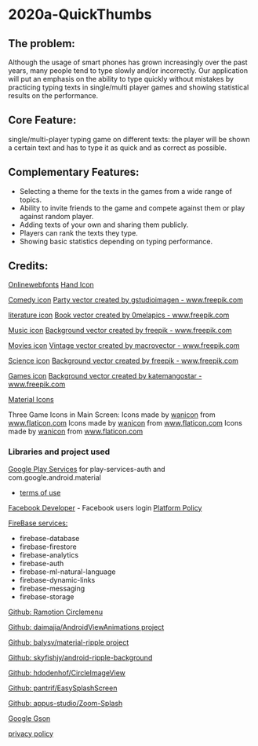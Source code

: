 # 2020a-QuickThumbs


## The problem:
Although the usage of smart phones has grown increasingly over the past years, many people tend to type slowly and/or incorrectly.
Our application will put an emphasis on the ability to type quickly without mistakes by practicing typing texts in single/multi player games and showing statistical results on the performance.

## Core Feature:
single/multi-player typing game on different texts: the player will be shown a certain text and has to type it as quick and as correct as possible.

## Complementary Features:
- Selecting a theme for the texts in the games from a wide range of topics.
- Ability to invite friends to the game and compete against them or play against random player.
- Adding texts of your own and sharing them publicly.
- Players can rank the texts they type.
- Showing basic statistics depending on typing performance.

## Credits:

[Onlinewebfonts](http://www.onlinewebfonts.com/icon)
[Hand Icon](https://www.onlinewebfonts.com/icon/333394)

[Comedy icon](https://www.freepik.com/free-vector/april-fools-day-toy-jester_5672594.htm#page=1&query=comedy&position=3)
<a href="https://www.freepik.com/free-photos-vectors/party">Party vector created by gstudioimagen - www.freepik.com</a>

[literature icon](https://www.freepik.com/free-vector/hand-drawn-books_997694.htm#page=1&query=literature&position=24)
<a href="https://www.freepik.com/free-photos-vectors/book">Book vector created by 0melapics - www.freepik.com</a>

[Music icon](https://www.freepik.com/free-vector/abstract-watercolor-background_1355098.htm#page=1&query=music&position=28
)
<a href="https://www.freepik.com/free-photos-vectors/background">Background vector created by freepik - www.freepik.com</a>

[Movies icon](https://www.freepik.com/free-vector/cinema-realistic_6372376.htm#page=1&query=movies&position=10)
<a href="https://www.freepik.com/free-photos-vectors/vintage">Vintage vector created by macrovector - www.freepik.com</a>

[Science icon](https://www.freepik.com/free-vector/science-elements-with-test-tubes-molecules_713905.htm#page=1&query=science&position=0)
<a href="https://www.freepik.com/free-photos-vectors/background">Background vector created by freepik - www.freepik.com</a>

[Games icon](https://www.freepik.com/free-vector/console-with-games-lettering-neon-sign-brick-background_2438131.htm#page=1&query=games&position=4)
<a href="https://www.freepik.com/free-photos-vectors/background">Background vector created by katemangostar - www.freepik.com</a>

[Material Icons](https://material.io/resources/icons/?search=lock&style=baseline)

Three Game Icons in Main Screen:
Icons made by <a href="https://www.flaticon.com/authors/wanicon" title="wanicon">wanicon</a> from <a href="https://www.flaticon.com/" title="Flaticon"> www.flaticon.com</a>
Icons made by <a href="https://www.flaticon.com/authors/wanicon" title="wanicon">wanicon</a> from <a href="https://www.flaticon.com/" title="Flaticon"> www.flaticon.com</a>
Icons made by <a href="https://www.flaticon.com/authors/wanicon" title="wanicon">wanicon</a> from <a href="https://www.flaticon.com/" title="Flaticon"> www.flaticon.com</a>

### Libraries and project used

[Google Play Services](https://developers.google.com/android/reference/packages) for play-services-auth and com.google.android.material
- [terms of use](https://policies.google.com/terms)

[Facebook Developer](https://developers.facebook.com/) - Facebook users login [Platform Policy](https://developers.facebook.com/policy/)

[FireBase services:](https://firebase.google.com/terms)

* firebase-database
* firebase-firestore
* firebase-analytics
* firebase-auth
* firebase-ml-natural-language
* firebase-dynamic-links
* firebase-messaging
* firebase-storage


[Github: Ramotion Circlemenu](https://github.com/Ramotion/circle-menu-android/blob/master/LICENSE)

[Github: daimajia/AndroidViewAnimations project](https://github.com/daimajia/AndroidViewAnimations)

[Github: balysv/material-ripple project](https://github.com/balysv/material-ripple/blob/master/LICENSE)

[Github: skyfishjy/android-ripple-background](https://github.com/skyfishjy/android-ripple-background/blob/master/LICENSE)

[Github: hdodenhof/CircleImageView](https://github.com/hdodenhof/CircleImageView/blob/master/LICENSE.txt)

[Github: pantrif/EasySplashScreen](https://github.com/pantrif/EasySplashScreen)

[Github: appus-studio/Zoom-Splash](https://github.com/appus-studio/Zoom-Splash)

[Google Gson](https://github.com/google/gson)


[privacy policy](https://pastebin.com/YNPRJWyg)



